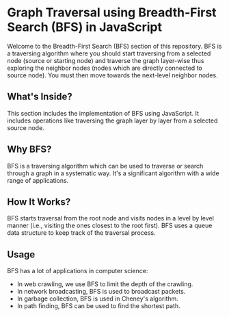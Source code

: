 # Graph Traversal using Breadth-First Search (BFS) in JavaScript

Welcome to the Breadth-First Search (BFS) section of this repository. BFS is a traversing algorithm where you should start traversing from a selected node (source or starting node) and traverse the graph layer-wise thus exploring the neighbor nodes (nodes which are directly connected to source node). You must then move towards the next-level neighbor nodes.

## What's Inside?

This section includes the implementation of BFS using JavaScript. It includes operations like traversing the graph layer by layer from a selected source node.

## Why BFS?

BFS is a traversing algorithm which can be used to traverse or search through a graph in a systematic way. It's a significant algorithm with a wide range of applications.

## How It Works?

BFS starts traversal from the root node and visits nodes in a level by level manner (i.e., visiting the ones closest to the root first). BFS uses a queue data structure to keep track of the traversal process.

## Usage

BFS has a lot of applications in computer science:

- In web crawling, we use BFS to limit the depth of the crawling.
- In network broadcasting, BFS is used to broadcast packets.
- In garbage collection, BFS is used in Cheney's algorithm.
- In path finding, BFS can be used to find the shortest path.
